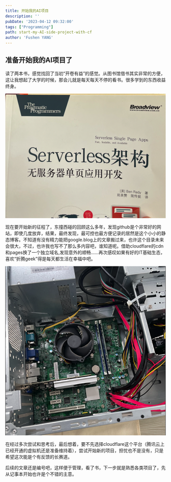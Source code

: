 ```yaml
---
title: 开始我的AI项目
description: ''
pubDate: '2023-04-12 09:32:00'
tags: ["Programming"]
path: start-my-AI-side-project-with-cf
author: 'Fushen YANG'
---
```

## 准备开始我的AI项目了

读了两本书，感觉找回了当初“开卷有益”的感觉。从图书馆借书其实非常的方便，这让我想起了大学的时候，那会儿就是每天每天不停的看书。很多学到的东西收益终身。

![这是近期读的其中一本，来自学校图书馆](start-my-AI-side-project-with-cf/serverless-book-a.png)

现在要开始新的征程了，东撞西碰的回顾这么多年，发现github是个非常好的网站，即使几度放弃，结果，最终发现，最可控也最方便记录的居然是这个小小的静态博客。不知道有没有精力能把google.blog上的文章搬过来，也许这个目录未来会很大，不过，也许我也写不了那么多内容吧，谁知道呢。借助cloudflare的cdn和pages换了一个独立域名,发现意外的顺畅……再次感叹如果有好的IT基础生态，喜欢“折腾geek”得是每天都生活在幸福中吧。

![一台坏掉的电脑，最后没有修好](start-my-AI-side-project-with-cf/a-broken-PC.png)

在经过多次尝试和思考后，最后想着，要不先选择cloudflare这个平台（腾讯云上已经开通的虚拟机还是准备维持着），尝试开始新的项目，担忧也不是没有，只是希望这次能是个有反馈的长赛道。

后续的文章还是编号吧，这样便于管理，看了书，下一步就是熟悉各类项目了，先从记事本开始也许是个不错的主意。
